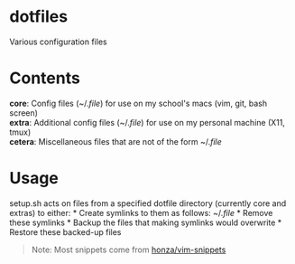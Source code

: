 dotfiles
========

Various configuration files

# Contents #

**core**: Config files (~/.*file*) for use on my school's macs (vim, git, bash screen)  
**extra**: Additional config files (~/.*file*) for use on my personal machine (X11, tmux)  
**cetera**: Miscellaneous files that are not of the form ~/.*file*  

# Usage #

setup.sh acts on files from a specified dotfile directory (currently core and extras) to either:
    * Create symlinks to them as follows: ~/.*file*
    * Remove these symlinks
    * Backup the files that making symlinks would overwrite
    * Restore these backed-up files

> Note: Most snippets come from [honza/vim-snippets](https://www.github.com/honza/vim-snippets)

